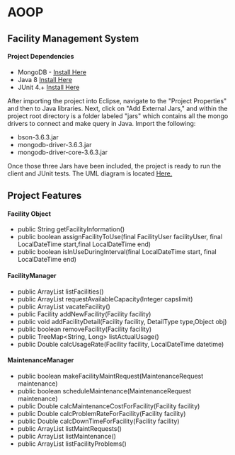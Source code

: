 # AOOP

## Facility Management System

#### Project Dependencies

- MongoDB - <a href="https://docs.mongodb.com/manual/tutorial/install-mongodb-on-os-x/">Install Here</a>
- Java 8 <a href="http://www.oracle.com/technetwork/java/javase/downloads/jdk8-downloads-2133151.html">Install Here</a>
- JUnit 4.+ <a href="https://github.com/junit-team/junit4/wiki/getting-started">Install Here</a>

After importing the project into Eclipse, navigate to the "Project Properties" and then to Java libraries. Next, click on "Add External Jars," and within the project root directory is a folder labeled "jars" which contains all the mongo drivers to connect and make query in Java. Import the following:

- bson-3.6.3.jar
- mongodb-driver-3.6.3.jar
- mongodb-driver-core-3.6.3.jar

Once those three Jars have been included, the project is ready to run the client and JUnit tests. The UML diagram is located <a href="https://github.com/johnosullivan/AOOP/blob/master/AOOP.png">Here.</a>

## Project Features

#### Facility Object

- public String getFacilityInformation()
- public boolean assignFacilityToUse(final FacilityUser facilityUser, final LocalDateTime start,final LocalDateTime end)
- public boolean isInUseDuringInterval(final LocalDateTime start, final LocalDateTime end)


#### FacilityManager

- public ArrayList<Facility> listFacilities()
- public ArrayList<Facility> requestAvailableCapacity(Integer capslimit)
- public ArrayList<Facility> vacateFacility()
- public Facility addNewFacility(Facility facility)
- public void addFacilityDetail(Facility facility, DetailType type,Object obj)
- public boolean removeFacility(Facility facility)
- public TreeMap<String, Long> listActualUsage()
- public Double calcUsageRate(Facility facility, LocalDateTime datetime)

#### MaintenanceManager

- public boolean makeFacilityMaintRequest(MaintenanceRequest maintenance)
- public boolean scheduleMaintenance(MaintenanceRequest maintenance)
- public Double calcMaintenanceCostForFacility(Facility facility)
- public Double calcProblemRateForFacility(Facility facility)
- public Double calcDownTimeForFacility(Facility facility)
- public ArrayList<MaintenanceRequest> listMaintRequests()
- public ArrayList<MaintenanceRequest> listMaintenance()
- public ArrayList<MaintenanceRequest> listFacilityProblems()

